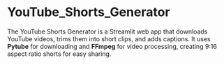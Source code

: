 # YouTube_Shorts_Generator
The YouTube Shorts Generator is a Streamlit web app that downloads YouTube videos, trims them into short clips, and adds captions. It uses **Pytube** for downloading and **FFmpeg** for video processing, creating 9:16 aspect ratio shorts for easy sharing.
